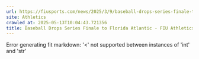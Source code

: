```yaml
---
url: https://fiusports.com/news/2025/3/9/baseball-drops-series-finale-to-florida-atlantic.aspx
site: Athletics
crawled_at: 2025-05-13T10:04:43.721356
title: Baseball Drops Series Finale to Florida Atlantic - FIU Athletics
---
```


Error generating fit markdown: '<' not supported between instances of 'int' and 'str'